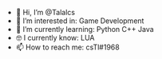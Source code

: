 - 👋 Hi, I’m @Talalcs
- 👀 I’m interested in: Game Development
- 🌱 I’m currently learning: Python C++ Java
- 🤓 I currently know: LUA
- 📫 How to reach me: csTl#1968
<!---
Talalcs/Talalcs is a ✨ special ✨ repository because its `README.md` (this file) appears on your GitHub profile.
You can click the Preview link to take a look at your changes.
--->
